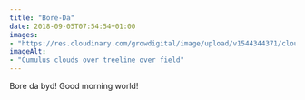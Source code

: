 ```yaml
---
title: "Bore-Da"
date: 2018-09-05T07:54:54+01:00
images: 
- "https://res.cloudinary.com/growdigital/image/upload/v1544344371/clouds-42676830020.jpg"
imageAlt: 
- "Cumulus clouds over treeline over field"
---
```


Bore da byd! Good morning world!
